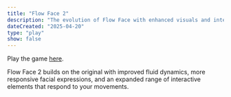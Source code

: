 ```yaml
---
title: "Flow Face 2"
description: "The evolution of Flow Face with enhanced visuals and interaction mechanics."
dateCreated: "2025-04-20"
type: "play"
show: false
---
```


Play the game [here](/games/flow-face-2/index.html).

Flow Face 2 builds on the original with improved fluid dynamics, more responsive facial expressions, and an expanded range of interactive elements that respond to your movements.